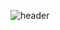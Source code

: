 ![header](https://capsule-render.vercel.app/api?type=waving&color=0:ffa8a2,100:ff7664&height=190&section=header&text=MiMihwa%20World%20☘&fontSize=32&fontColor=fff&fontAlignY=36)

<!--
**mimihwa/mimihwa** is a ✨ _special_ ✨ repository because its `README.md` (this file) appears on your GitHub profile.

Here are some ideas to get you started:

- 🔭 I’m currently working on ...
- 🌱 I’m currently learning ...
- 👯 I’m looking to collaborate on ...
- 🤔 I’m looking for help with ...
- 💬 Ask me about ...
- 📫 How to reach me: ...
- 😄 Pronouns: ...
- ⚡ Fun fact: ...
-->
